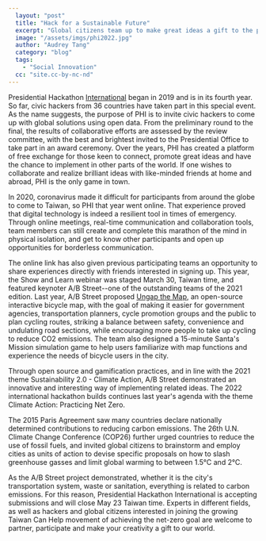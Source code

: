 ```yaml
---
  layout: "post"
  title: "Hack for a Sustainable Future"
  excerpt: "Global citizens team up to make great ideas a gift to the planet."
  image: "/assets/imgs/phi2022.jpg"
  author: "Audrey Tang"
  category: "blog"
  tags: 
    - "Social Innovation"
  cc: "site.cc-by-nc-nd"
---
```


Presidential Hackathon [International](https://presidential-hackathon.taiwan.gov.tw/en/international-track/) began in 2019 and is in its fourth year. So far, civic hackers from 36 countries have taken part in this special event. As the name suggests, the purpose of PHI is to invite civic hackers to come up with global solutions using open data. From the preliminary round to the final, the results of collaborative efforts are assessed by the review committee, with the best and brightest invited to the Presidential Office to take part in an award ceremony. Over the years, PHI has created a platform of free exchange for those keen to connect, promote great ideas and have the chance to implement in other parts of the world. If one wishes to collaborate and realize brilliant ideas with like-minded friends at home and abroad, PHI is the only game in town.

In 2020, coronavirus made it difficult for participants from around the globe to come to Taiwan, so PHI that year went online. That experience proved that digital technology is indeed a resilient tool in times of emergency. Through online meetings, real-time communication and collaboration tools, team members can still create and complete this marathon of the mind in physical isolation, and get to know other participants and open up opportunities for borderless communication.

The online link has also given previous participating teams an opportunity to share experiences directly with friends interested in signing up. This year, the Show and Learn webinar was staged March 30, Taiwan time, and featured keynoter A/B Street--one of the outstanding teams of the 2021 edition. Last year, A/B Street proposed [Ungap the Map](http://bike.abstreet.org), an open-source interactive bicycle map, with the goal of making it easier for government agencies, transportation planners, cycle promotion groups and the public to plan cycling routes, striking a balance between safety, convenience and undulating road sections, while encouraging more people to take up cycling to reduce CO2 emissions. The team also designed a 15-minute Santa's Mission simulation game to help users familiarize with map functions and experience the needs of bicycle users in the city.

Through open source and gamification practices, and in line with the 2021 theme Sustainability 2.0 - Climate Action, A/B Street demonstrated an innovative and interesting way of implementing related ideas. The 2022 international hackathon builds continues last year's agenda with the theme Climate Action: Practicing Net Zero.

The 2015 Paris Agreement saw many countries declare nationally determined contributions to reducing carbon emissions. The 26th U.N. Climate Change Conference (COP26) further urged countries to reduce the use of fossil fuels, and invited global citizens to brainstorm and employ cities as units of action to devise specific proposals on how to slash greenhouse gasses and limit global warming to between 1.5°C and 2°C.

As the A/B Street project demonstrated, whether it is the city's transportation system, waste or sanitation, everything is related to carbon emissions. For this reason, Presidential Hackathon International is accepting submissions and will close May 23 Taiwan time. Experts in different fields, as well as hackers and global citizens interested in joining the growing Taiwan Can Help movement of achieving the net-zero goal are welcome to partner, participate and make your creativity a gift to our world.
